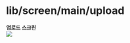 # lib/screen/main/upload

<b>업로드 스크린</b>
<br />
<img src="https://github.com/team-ilpalsam/Flutter_DaelimMarket/blob/main/readme/main/upload.gif">
